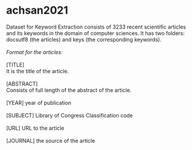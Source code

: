 # achsan2021
Dataset for Keyword Extraction consists of 3233 recent scientific articles and its keywords in the domain of computer sciences.
It has two folders: docsutf8 (the articles) and keys (the corresponding keywords).<br/><br/>
<i>Format for the articles:<br/><br/></i>
[TITLE]<br/>
It is the title of the article.<br/><br/>
[ABSTRACT]<br/>
Consists of full length of the abstract of the article.<br/><br/>
[YEAR] year of publication<br/><br/>
[SUBJECT] Library of Congress Classification code<br/><br/>
[URL] URL to the article<br/><br/>
[JOURNAL] the source of the article<br/><br/>
